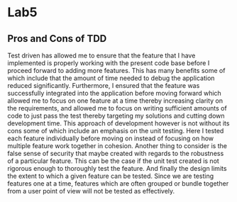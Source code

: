 # Lab5 #
## Pros and Cons of TDD ##
Test driven has allowed me to ensure that the feature that I have implemented is properly working with the present code base before I proceed forward to adding more features. This has many benefits some of which include that the amount of time needed to debug the application reduced significantly. Furthermore, I ensured that the feature was successfully integrated into the application before moving forward which allowed me to focus on one feature at a time thereby increasing clarity on the requirements, and allowed me to focus on writing sufficient amounts of code to just pass the test thereby targeting my solutions and cutting down development time. This approach of development however is not without its cons some of which include an emphasis on the unit testing. Here I tested each feature individually before moving on instead of focusing on how multiple feature work together in cohesion. Another thing to consider is the false sense of security that maybe created with regards to the robustness of a particular feature. This can be the case if the unit test created is not rigorous enough to thoroughly test the feature. And finally the design limits the extent to which a given feature can be tested. Since we are testing features one at a time, features which are often grouped or bundle together from a user point of view will not be tested as effectively.
